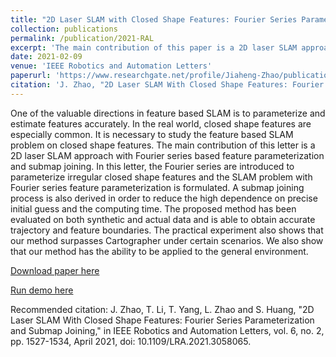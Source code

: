 ```yaml
---
title: "2D Laser SLAM with Closed Shape Features: Fourier Series Parameterization and Submap Joining"
collection: publications
permalink: /publication/2021-RAL
excerpt: 'The main contribution of this paper is a 2D laser SLAM approach with Fourier series based feature parameterization and submap joining.'
date: 2021-02-09
venue: 'IEEE Robotics and Automation Letters'
paperurl: 'https://www.researchgate.net/profile/Jiaheng-Zhao/publication/349186569_2D_Laser_SLAM_with_Closed_Shape_Features_Fourier_Series_Parameterization_and_Submap_Joining/links/602725d2a6fdcc37a821994f/2D-Laser-SLAM-with-Closed-Shape-Features-Fourier-Series-Parameterization-and-Submap-Joining.pdf'
citation: 'J. Zhao, "2D Laser SLAM With Closed Shape Features: Fourier Series Parameterization and Submap Joining," in IEEE Robotics and Automation Letters, vol. 6, no. 2, pp. 1527-1534, April 2021, doi: 10.1109/LRA.2021.3058065.'
---
```

One of the valuable directions in feature based SLAM is to parameterize and estimate features accurately. In the real world, closed shape features are especially common. It is necessary to study the feature based SLAM problem on closed shape features. The main contribution of this letter is a 2D laser SLAM approach with Fourier series based feature parameterization and submap joining. In this letter, the Fourier series are introduced to parameterize irregular closed shape features and the SLAM problem with Fourier series feature parameterization is formulated. A submap joining process is also derived in order to reduce the high dependence on precise initial guess and the computing time. The proposed method has been evaluated on both synthetic and actual data and is able to obtain accurate trajectory and feature boundaries. The practical experiment also shows that our method surpasses Cartographer under certain scenarios. We also show that our method has the ability to be applied to the general environment.

[Download paper here](https://www.researchgate.net/profile/Jiaheng-Zhao/publication/349186569_2D_Laser_SLAM_with_Closed_Shape_Features_Fourier_Series_Parameterization_and_Submap_Joining/links/602725d2a6fdcc37a821994f/2D-Laser-SLAM-with-Closed-Shape-Features-Fourier-Series-Parameterization-and-Submap-Joining.pdf)


[Run demo here](https://github.com/JiahengZhao/FS-SLAM)

Recommended citation: J. Zhao, T. Li, T. Yang, L. Zhao and S. Huang, "2D Laser SLAM With Closed Shape Features: Fourier Series Parameterization and Submap Joining," in IEEE Robotics and Automation Letters, vol. 6, no. 2, pp. 1527-1534, April 2021, doi: 10.1109/LRA.2021.3058065.